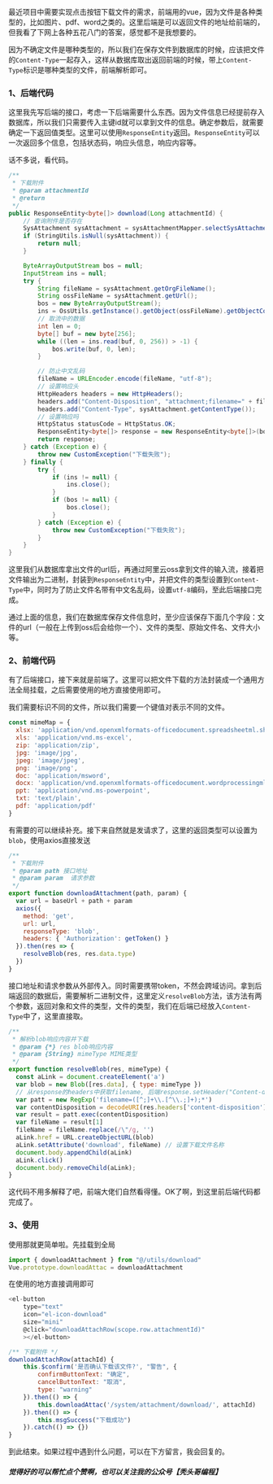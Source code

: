 最近项目中需要实现点击按钮下载文件的需求，前端用的vue，因为文件是各种类型的，比如图片、pdf、word之类的。这里后端是可以返回文件的地址给前端的，但我看了下网上各种五花八门的答案，感觉都不是我想要的。

因为不确定文件是哪种类型的，所以我们在保存文件到数据库的时候，应该把文件的`Content-Type`一起存入，这样从数据库取出返回前端的时候，带上`Content-Type`标识是哪种类型的文件，前端解析即可。

### 1、后端代码

这里我先写后端的接口，考虑一下后端需要什么东西。因为文件信息已经提前存入数据库，所以我们只需要传入主键id就可以拿到文件的信息。确定参数后，就需要确定一下返回值类型。这里可以使用`ResponseEntity`返回。`ResponseEntity`可以一次返回多个信息，包括状态码，响应头信息，响应内容等。

话不多说，看代码。

```java
/**
 * 下载附件
 * @param attachmentId
 * @return
 */
public ResponseEntity<byte[]> download(Long attachmentId) {
    // 查询附件是否存在
    SysAttachment sysAttachment = sysAttachmentMapper.selectSysAttachmentById(attachmentId);
    if (StringUtils.isNull(sysAttachment)) {
        return null;
    }

    ByteArrayOutputStream bos = null;
    InputStream ins = null;
    try {
        String fileName = sysAttachment.getOrgFileName();
        String ossFileName = sysAttachment.getUrl();
        bos = new ByteArrayOutputStream();
        ins = OssUtils.getInstance().getObject(ossFileName).getObjectContent();
        // 取流中的数据
        int len = 0;
        byte[] buf = new byte[256];
        while ((len = ins.read(buf, 0, 256)) > -1) {
            bos.write(buf, 0, len);
        }

        // 防止中文乱码
        fileName = URLEncoder.encode(fileName, "utf-8");
        // 设置响应头
        HttpHeaders headers = new HttpHeaders();
        headers.add("Content-Disposition", "attachment;filename=" + fileName);
        headers.add("Content-Type", sysAttachment.getContentType());
        // 设置响应吗
        HttpStatus statusCode = HttpStatus.OK;
        ResponseEntity<byte[]> response = new ResponseEntity<byte[]>(bos.toByteArray(), headers, statusCode);
        return response;
    } catch (Exception e) {
        throw new CustomException("下载失败");
    } finally {
        try {
            if (ins != null) {
                ins.close();
            }
            if (bos != null) {
                bos.close();
            }
        } catch (Exception e) {
            throw new CustomException("下载失败");
        }
    }
}
```

这里我们从数据库拿出文件的url后，再通过阿里云oss拿到文件的输入流，接着把文件输出为二进制，封装到`ResponseEntity`中，并把文件的类型设置到`Content-Type`中，同时为了防止文件名带有中文名乱码，设置`utf-8`编码，至此后端接口完成。

通过上面的信息，我们在数据库保存文件信息时，至少应该保存下面几个字段：文件的url（一般在上传到oss后会给你一个）、文件的类型、原始文件名、文件大小等。

### 2、前端代码

有了后端接口，接下来就是前端了。这里可以把文件下载的方法封装成一个通用方法全局挂载，之后需要使用的地方直接使用即可。

我们需要标识不同的文件，所以我们需要一个键值对表示不同的文件。

```js
const mimeMap = {
  xlsx: 'application/vnd.openxmlformats-officedocument.spreadsheetml.sheet',
  xls: 'application/vnd.ms-excel',
  zip: 'application/zip',
  jpg: 'image/jpg',
  jpeg: 'image/jpeg',
  png: 'image/png',
  doc: 'application/msword',
  docx: 'application/vnd.openxmlformats-officedocument.wordprocessingml.document',
  ppt: 'application/vnd.ms-powerpoint',
  txt: 'text/plain',
  pdf: 'application/pdf'
}
```

有需要的可以继续补充。接下来自然就是发请求了，这里的返回类型可以设置为`blob`，使用axios直接发送

```js
/**
 * 下载附件
 * @param path 接口地址
 * @param param  请求参数
 */
export function downloadAttachment(path, param) {
  var url = baseUrl + path + param
  axios({
    method: 'get',
    url: url,
    responseType: 'blob',
    headers: { 'Authorization': getToken() }
  }).then(res => {
    resolveBlob(res, res.data.type)
  })
}
```

接口地址和请求参数从外部传入。同时需要携带token，不然会跨域访问。拿到后端返回的数据后，需要解析二进制文件，这里定义`resolveBlob`方法，该方法有两个参数，返回对象和文件的类型，文件的类型，我们在后端已经放入`Content-Type`中了，这里直接取。

```js
/**
 * 解析blob响应内容并下载
 * @param {*} res blob响应内容
 * @param {String} mimeType MIME类型
 */
export function resolveBlob(res, mimeType) {
  const aLink = document.createElement('a')
  var blob = new Blob([res.data], { type: mimeType })
  // 从response的headers中获取filename, 后端response.setHeader("Content-disposition", "attachment; filename=xxxx.docx") 设置的文件名;
  var patt = new RegExp('filename=([^;]+\\.[^\\.;]+);*')
  var contentDisposition = decodeURI(res.headers['content-disposition'])
  var result = patt.exec(contentDisposition)
  var fileName = result[1]
  fileName = fileName.replace(/\"/g, '')
  aLink.href = URL.createObjectURL(blob)
  aLink.setAttribute('download', fileName) // 设置下载文件名称
  document.body.appendChild(aLink)
  aLink.click()
  document.body.removeChild(aLink);
}
```

这代码不用多解释了吧，前端大佬们自然看得懂。OK了啊，到这里前后端代码都完成了。

### 3、使用

使用那就更简单啦。先挂载到全局

```js
import { downloadAttachment } from "@/utils/download"
Vue.prototype.downloadAttac = downloadAttachment
```

在使用的地方直接调用即可

```js
<el-button
    type="text"
    icon="el-icon-download"
    size="mini"
    @click="downloadAttachRow(scope.row.attachmentId)"
    ></el-button>

/** 下载附件 */
downloadAttachRow(attachId) {
    this.$confirm('是否确认下载该文件?', "警告", {
        confirmButtonText: "确定",
        cancelButtonText: "取消",
        type: "warning"
    }).then(() => {
        this.downloadAttac('/system/attachment/download/', attachId)
    }).then(() => {
        this.msgSuccess("下载成功")
    }).catch(() => {})
}
```

到此结束。如果过程中遇到什么问题，可以在下方留言，我会回复的。

##### 觉得好的可以帮忙点个赞啊，也可以关注我的公众号【秃头哥编程】

